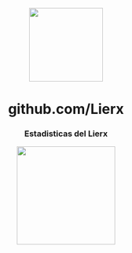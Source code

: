 <p align="center">
  <a href="https://github.com/Lierx"><img height="150" src="https://cdn.discordapp.com/attachments/923062951882158130/1101921964081287218/IMG_20230429_132354.jpg"></a>
</p>
<h1 align="center">github.com/Lierx</h1>
<h3 align="center">Estadisticas del Lierx</h3>
<p align="center">
  <a href="https://github.com/Lierx"><img height="200" src="https://github-readme-stats.vercel.app/api?username=Lierx&show_icons=true&theme=transparent"></a>
</p>
